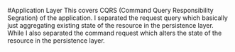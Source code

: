 ﻿#Application Layer
This covers CQRS (Command Query Responsibility Segration) of the application. 
I separated the request query which basically just aggregating existing state of the resource in the persistence layer. 
While I also separated the command request which alters the state of the resource in the persistence layer.
